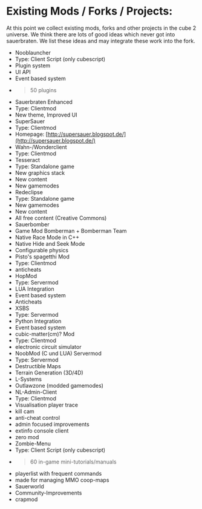 # Existing Mods / Forks / Projects:

At this point we collect existing mods, forks and other projects in the cube 2 universe. We think there are lots of good ideas which never got into sauerbraten. We list these ideas and may integrate these work into the fork.

* Nooblauncher
 * Type: Client Script (only cubescript)
 * Plugin system
 * UI API
 * Event based system
 * > 50 plugins
* Sauerbraten Enhanced
 * Type: Clientmod
 * New theme, Improved UI
* SuperSauer
 * Type: Clientmod
 * Homepage: [http://supersauer.blogspot.de/](http://supersauer.blogspot.de/)
* Wahn-/Wonderclient
 * Type: Clientmod
* Tesseract
 * Type: Standalone game
 * New graphics stack
 * New content
 * New gamemodes
* Redeclipse
 * Type: Standalone game
 * New gamemodes
 * New content
 * All free content (Creative Commons)
* Sauerbomber                                                  
 * Game Mod Bomberman + Bomberman Team
 * Native Race Mode in C++
 * Native Hide and Seek Mode
 * Configurable physics
* Pisto's spagetthi Mod
 * Type: Clientmod
 * anticheats
* HopMod
 * Type: Servermod
 * LUA Integration
 * Event based system
 * Anticheats
* XSBS
 * Type: Servermod
 * Python Integration
 * Event based system
* cubic-matter(cm)? Mod
 * Type: Clientmod
 * electronic circuit simulator
* NoobMod (C und LUA)                               Servermod
 * Type: Servermod
 * Destructible Maps
 * Terrain Generation (3D/4D)
 * L-Systems
 * Outlawzone (modded gamemodes)
* NL-Admin-Client
 * Type: Clientmod
 * Visualisation player trace
 * kill cam
 * anti-cheat control
 * admin focused improvements
 * extinfo console client
* zero mod
* Zombie-Menu
 * Type: Client Script (only cubescript)
 * >60 in-game mini-tutorials/manuals
 * playerlist with frequent commands
 * made for managing MMO coop-maps
* Sauerworld
 * Community-Improvements
* crapmod
